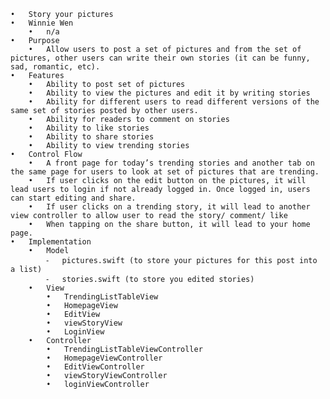 
    •   Story your pictures 
    •   Winnie Wen
	    •	n/a
    •	Purpose
	    •	Allow users to post a set of pictures and from the set of pictures, other users can write their own stories (it can be funny, sad, romantic, etc).
    •	Features
	    •	Ability to post set of pictures
	    •	Ability to view the pictures and edit it by writing stories
	    •	Ability for different users to read different versions of the same set of stories posted by other users.
	    •	Ability for readers to comment on stories
	    •	Ability to like stories
	    •	Ability to share stories
	    •	Ability to view trending stories
    •	Control Flow
	    •	A front page for today’s trending stories and another tab on the same page for users to look at set of pictures that are trending.
	    •	If user clicks on the edit button on the pictures, it will lead users to login if not already logged in. Once logged in, users can start editing and share.
	    •	If user clicks on a trending story, it will lead to another view controller to allow user to read the story/ comment/ like
	    •	When tapping on the share button, it will lead to your home page.
    •	Implementation
	    •	Model
		    ⁃	pictures.swift (to store your pictures for this post into a list)
		    ⁃	stories.swift (to store you edited stories)
	    •	View
		    •	TrendingListTableView
		    •	HomepageView
		    •	EditView
		    •	viewStoryView
		    •	LoginView
		•	Controller
		    •	TrendingListTableViewController
		    •	HomepageViewController
		    •	EditViewController
		    •	viewStoryViewController
		    •	loginViewController